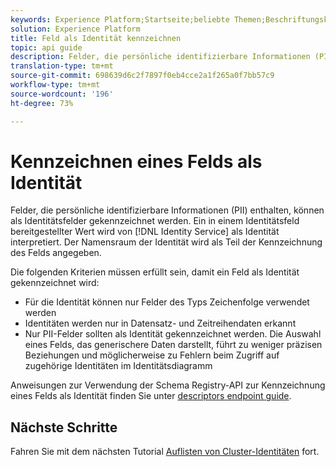 ```yaml
---
keywords: Experience Platform;Startseite;beliebte Themen;Beschriftungskennungen
solution: Experience Platform
title: Feld als Identität kennzeichnen
topic: api guide
description: Felder, die persönliche identifizierbare Informationen (PII) enthalten, können als Identitätsfelder gekennzeichnet werden. Ein in einem Identitätsfeld bereitgestellter Wert wird von Identity Service als Identität interpretiert. Der Namensraum der Identität wird als Teil der Kennzeichnung des Felds angegeben.
translation-type: tm+mt
source-git-commit: 698639d6c2f7897f0eb4cce2a1f265a0f7bb57c9
workflow-type: tm+mt
source-wordcount: '196'
ht-degree: 73%

---
```



# Kennzeichnen eines Felds als Identität

Felder, die persönliche identifizierbare Informationen (PII) enthalten, können als Identitätsfelder gekennzeichnet werden. Ein in einem Identitätsfeld bereitgestellter Wert wird von [!DNL Identity Service] als Identität interpretiert. Der Namensraum der Identität wird als Teil der Kennzeichnung des Felds angegeben.

Die folgenden Kriterien müssen erfüllt sein, damit ein Feld als Identität gekennzeichnet wird:

- Für die Identität können nur Felder des Typs Zeichenfolge verwendet werden
- Identitäten werden nur in Datensatz- und Zeitreihendaten erkannt
- Nur PII-Felder sollten als Identität gekennzeichnet werden. Die Auswahl eines Felds, das generischere Daten darstellt, führt zu weniger präzisen Beziehungen und möglicherweise zu Fehlern beim Zugriff auf zugehörige Identitäten im Identitätsdiagramm

Anweisungen zur Verwendung der Schema Registry-API zur Kennzeichnung eines Felds als Identität finden Sie unter [descriptors endpoint guide](../../xdm/api/descriptors.md#create).

## Nächste Schritte

Fahren Sie mit dem nächsten Tutorial [Auflisten von Cluster-Identitäten](./list-cluster-identites.md) fort.